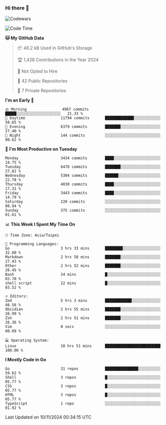 ### Hi there 👋

![Codewars](https://www.codewars.com/users/omegaatt36/badges/small)

<!--START_SECTION:waka-->
![Code Time](http://img.shields.io/badge/Code%20Time-2%2C898%20hrs%2044%20mins-blue)

**🐱 My GitHub Data** 

> 📦 46.2 kB Used in GitHub's Storage 
 > 
> 🏆 1,428 Contributions in the Year 2024
 > 
> 🚫 Not Opted to Hire
 > 
> 📜 42 Public Repositories 
 > 
> 🔑 7 Private Repositories 
 > 
**I'm an Early 🐤** 

```text
🌞 Morning                4967 commits        █████░░░░░░░░░░░░░░░░░░░░   21.33 % 
🌆 Daytime                11794 commits       █████████████░░░░░░░░░░░░   50.65 % 
🌃 Evening                6379 commits        ███████░░░░░░░░░░░░░░░░░░   27.40 % 
🌙 Night                  144 commits         ░░░░░░░░░░░░░░░░░░░░░░░░░   00.62 % 
```
📅 **I'm Most Productive on Tuesday** 

```text
Monday                   3434 commits        ████░░░░░░░░░░░░░░░░░░░░░   14.75 % 
Tuesday                  6478 commits        ███████░░░░░░░░░░░░░░░░░░   27.82 % 
Wednesday                5304 commits        ██████░░░░░░░░░░░░░░░░░░░   22.78 % 
Thursday                 4030 commits        ████░░░░░░░░░░░░░░░░░░░░░   17.31 % 
Friday                   3443 commits        ████░░░░░░░░░░░░░░░░░░░░░   14.79 % 
Saturday                 220 commits         ░░░░░░░░░░░░░░░░░░░░░░░░░   00.94 % 
Sunday                   375 commits         ░░░░░░░░░░░░░░░░░░░░░░░░░   01.61 % 
```


📊 **This Week I Spent My Time On** 

```text
🕑︎ Time Zone: Asia/Taipei

💬 Programming Languages: 
Go                       3 hrs 33 mins       ████████░░░░░░░░░░░░░░░░░   32.80 % 
Markdown                 2 hrs 58 mins       ███████░░░░░░░░░░░░░░░░░░   27.43 % 
Other                    2 hrs 52 mins       ███████░░░░░░░░░░░░░░░░░░   26.45 % 
Bash                     24 mins             █░░░░░░░░░░░░░░░░░░░░░░░░   03.70 % 
shell script             22 mins             █░░░░░░░░░░░░░░░░░░░░░░░░   03.52 % 

🔥 Editors: 
Zed                      5 hrs 3 mins        ████████████░░░░░░░░░░░░░   46.56 % 
Obsidian                 2 hrs 55 mins       ███████░░░░░░░░░░░░░░░░░░   26.99 % 
Zsh                      2 hrs 51 mins       ███████░░░░░░░░░░░░░░░░░░   26.36 % 
Vim                      0 secs              ░░░░░░░░░░░░░░░░░░░░░░░░░   00.09 % 

💻 Operating System: 
Linux                    10 hrs 51 mins      █████████████████████████   100.00 % 
```

**I Mostly Code in Go** 

```text
Go                       31 repos            ███████████████░░░░░░░░░░   59.62 % 
Shell                    3 repos             █░░░░░░░░░░░░░░░░░░░░░░░░   05.77 % 
CSS                      3 repos             █░░░░░░░░░░░░░░░░░░░░░░░░   05.77 % 
HTML                     3 repos             █░░░░░░░░░░░░░░░░░░░░░░░░   05.77 % 
TypeScript               1 repo              ░░░░░░░░░░░░░░░░░░░░░░░░░   01.92 % 
```




 Last Updated on 10/11/2024 00:34:15 UTC
<!--END_SECTION:waka-->

<!--
**omegaatt36/omegaatt36** is a ✨ _special_ ✨ repository because its `README.md` (this file) appears on your GitHub profile.

Here are some ideas to get you started:

- 🔭 I’m currently working on ...
- 🌱 I’m currently learning ...
- 👯 I’m looking to collaborate on ...
- 🤔 I’m looking for help with ...
- 💬 Ask me about ...
- 📫 How to reach me: ...
- 😄 Pronouns: ...
- ⚡ Fun fact: ...
-->
